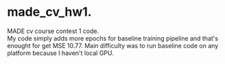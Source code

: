 # made_cv_hw1.   
MADE cv course contest 1 code.   
My code simply adds more epochs for baseline training pipeline and that's enought for get MSE 10.77. Main difficulty was to run baseline code on any platform because I haven't local GPU.    
